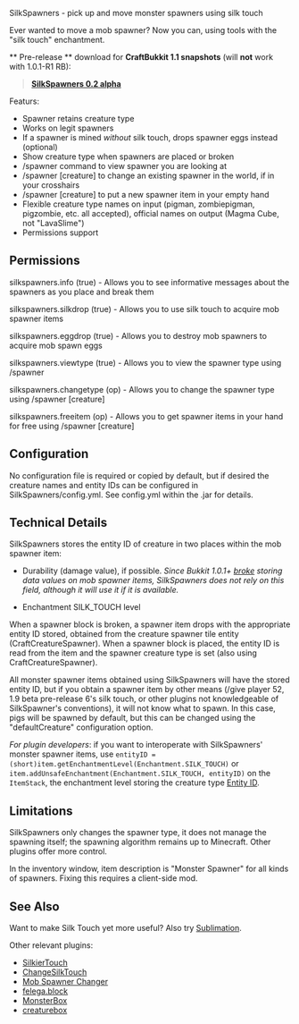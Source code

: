SilkSpawners - pick up and move monster spawners using silk touch

Ever wanted to move a mob spawner? Now you can, using tools with the
"silk touch" enchantment. 

** Pre-release ** download for **CraftBukkit 1.1 snapshots** (will **not** work with 1.0.1-R1 RB):

> **[SilkSpawners 0.2 alpha](http://dl.dropbox.com/u/57628348/SilkSpawners-0.2.jar)**

Featurs:

* Spawner retains creature type
* Works on legit spawners
* If a spawner is mined _without_ silk touch, drops spawner eggs instead (optional)
* Show creature type when spawners are placed or broken
* /spawner command to view spawner you are looking at 
* /spawner [creature] to change an existing spawner in the world, if in your crosshairs
* /spawner [creature] to put a new spawner item in your empty hand
* Flexible creature type names on input (pigman, zombiepigman, pigzombie, etc. all accepted), official names on output (Magma Cube, not "LavaSlime")
* Permissions support

## Permissions
silkspawners.info (true) -
Allows you to see informative messages about the spawners as you place and break them

silkspawners.silkdrop (true) -
Allows you to use silk touch to acquire mob spawner items

silkspawners.eggdrop (true) -
Allows you to destroy mob spawners to acquire mob spawn eggs

silkspawners.viewtype (true) -
Allows you to view the spawner type using /spawner

silkspawners.changetype (op) -
Allows you to change the spawner type using /spawner [creature]

silkspawners.freeitem (op) -
Allows you to get spawner items in your hand for free using /spawner [creature]

## Configuration
No configuration file is required or copied by default, but if desired the creature names and entity IDs
can be configured in SilkSpawners/config.yml. See config.yml within the .jar for
details. 

## Technical Details
SilkSpawners stores the entity ID of creature in two places within the mob spawner item:

* Durability (damage value), if possible. *Since Bukkit 1.0.1+ [broke](https://bukkit.atlassian.net/browse/BUKKIT-329) storing data values on mob spawner items, SilkSpawners does not rely on this field, although it will use it if it is available.*

* Enchantment SILK\_TOUCH level

When a spawner block is broken, a spawner item drops with the appropriate entity ID stored,
obtained from the creature spawner tile entity (CraftCreatureSpawner). 
When a spawner block is placed, the entity ID is read from the item and the spawner creature
type is set (also using CraftCreatureSpawner). 

All monster spawner items obtained using SilkSpawners will have the stored entity ID, but 
if you obtain a spawner item by other means (/give player 52, 
1.9 beta pre-release 6's silk touch, or other plugins not
knowledgeable of SilkSpawner's conventions), it will not know what to spawn. In this case,
pigs will be spawned by default, but this can be changed using the "defaultCreature"
configuration option.

*For plugin developers*: if you want to interoperate with SilkSpawners' monster spawner items,
use `entityID = (short)item.getEnchantmentLevel(Enchantment.SILK_TOUCH)` or
`item.addUnsafeEnchantment(Enchantment.SILK_TOUCH, entityID)` on the `ItemStack`, the 
enchantment level storing the creature type [Entity ID](http://www.minecraftwiki.net/wiki/Data_values#Entity_IDs).

## Limitations
SilkSpawners only changes the spawner type, it does not manage the spawning itself;
the spawning algorithm remains up to Minecraft. Other plugins offer more control.

In the inventory window, item description is "Monster Spawner" for all kinds of spawners. 
Fixing this requires a client-side mod.

## See Also
Want to make Silk Touch yet more useful? Also try [Sublimation](http://dev.bukkit.org/server-mods/sublimation/).

Other relevant plugins:

* [SilkierTouch](http://dev.bukkit.org/server-mods/silkiertouch/)
* [ChangeSilkTouch](http://dev.bukkit.org/server-mods/changesilktouch/)
* [Mob Spawner Changer](http://forums.bukkit.org/threads/misc-mech-mob-spawner-changer-v0-3-change-what-a-mob-spawner-spawns-1337.26038/)
* [felega.block](http://forums.bukkit.org/threads/multiple-felegas-plugin-pile.54916/)
* [MonsterBox](http://dev.bukkit.org/server-mods/monsterbox/)
* [creaturebox](http://dev.bukkit.org/server-mods/creaturebox/)

